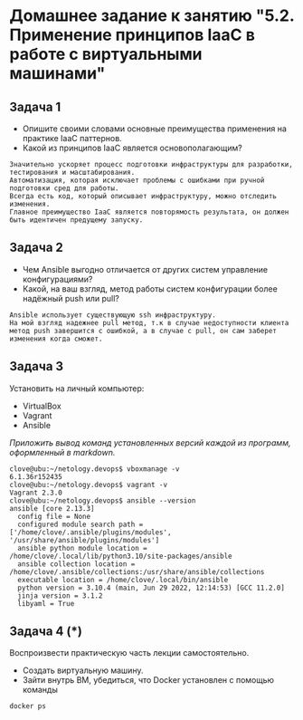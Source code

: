 # Домашнее задание к занятию "5.2. Применение принципов IaaC в работе с виртуальными машинами"


## Задача 1

- Опишите своими словами основные преимущества применения на практике IaaC паттернов.
- Какой из принципов IaaC является основополагающим?

```
Значительно ускоряет процесс подготовки инфраструктуры для разработки, тестирования и масштабирования.
Автоматизация, которая исключает проблемы с ошибками при ручной подготовки сред для работы.
Всегда есть код, который описывает инфраструктуру, можно отследить изменения.
Главное преимущество IaaC является повторямость результата, он должен быть идентичен предущему запуску.
```

## Задача 2

- Чем Ansible выгодно отличается от других систем управление конфигурациями?
- Какой, на ваш взгляд, метод работы систем конфигурации более надёжный push или pull?

```
Ansible использует существующую ssh инфраструктуру.
На мой взгляд надежнее pull метод, т.к в случае недоступности клиента метод push завершится с ошибкой, а в случае с pull, он сам заберет изменения когда сможет.
```

## Задача 3

Установить на личный компьютер:

- VirtualBox
- Vagrant
- Ansible

*Приложить вывод команд установленных версий каждой из программ, оформленный в markdown.*

```
clove@ubu:~/netology.devops$ vboxmanage -v
6.1.36r152435
clove@ubu:~/netology.devops$ vagrant -v
Vagrant 2.3.0
clove@ubu:~/netology.devops$ ansible --version
ansible [core 2.13.3]
  config file = None
  configured module search path = ['/home/clove/.ansible/plugins/modules', '/usr/share/ansible/plugins/modules']
  ansible python module location = /home/clove/.local/lib/python3.10/site-packages/ansible
  ansible collection location = /home/clove/.ansible/collections:/usr/share/ansible/collections
  executable location = /home/clove/.local/bin/ansible
  python version = 3.10.4 (main, Jun 29 2022, 12:14:53) [GCC 11.2.0]
  jinja version = 3.1.2
  libyaml = True
```

## Задача 4 (*)

Воспроизвести практическую часть лекции самостоятельно.

- Создать виртуальную машину.
- Зайти внутрь ВМ, убедиться, что Docker установлен с помощью команды
```
docker ps
```
